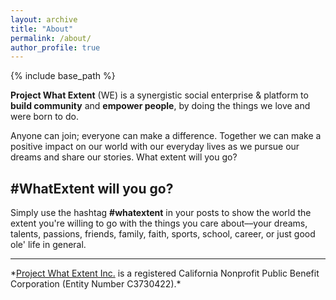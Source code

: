 ```yaml
---
layout: archive
title: "About"
permalink: /about/
author_profile: true
---
```


{% include base_path %}

**Project What Extent** (WE) is a synergistic social enterprise & platform to **build community** and **empower people**, by doing the things we love and were born to do.

Anyone can join; everyone can make a difference. Together we can make a positive impact on our world with our everyday lives as we pursue our dreams and share our stories. What extent will you go?

## #WhatExtent will you go?

Simply use the hashtag **#whatextent** in your posts to show the world the extent you're willing to go with the things you care about––your dreams, talents, passions, friends, family, faith, sports, school, career, or just good ole' life in general.

<hr/>
*<a href="http://whatextent.com">Project What Extent Inc.</a> is a registered California Nonprofit Public Benefit Corporation (Entity Number C3730422).*
